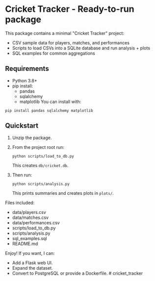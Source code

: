 # Cricket Tracker - Ready-to-run package

This package contains a minimal "Cricket Tracker" project:
- CSV sample data for players, matches, and performances
- Scripts to load CSVs into a SQLite database and run analysis + plots
- SQL examples for common aggregations

## Requirements
- Python 3.8+
- pip install:
  - pandas
  - sqlalchemy
  - matplotlib
You can install with:
```
pip install pandas sqlalchemy matplotlib
```

## Quickstart
1. Unzip the package.
2. From the project root run:
   ```
   python scripts/load_to_db.py
   ```
   This creates `db/cricket.db`.

3. Then run:
   ```
   python scripts/analysis.py
   ```
   This prints summaries and creates plots in `plots/`.

Files included:
- data/players.csv
- data/matches.csv
- data/performances.csv
- scripts/load_to_db.py
- scripts/analysis.py
- sql_examples.sql
- README.md

Enjoy! If you want, I can:
- Add a Flask web UI.
- Expand the dataset.
- Convert to PostgreSQL or provide a Dockerfile.
#   c r i c k e t _ t r a c k e r  
 